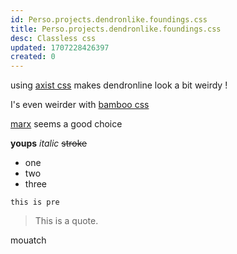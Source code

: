 ```yaml
---
id: Perso.projects.dendronlike.foundings.css
title: Perso.projects.dendronlike.foundings.css
desc: Classless css
updated: 1707228426397
created: 0
---
```

using [axist css](https://github.com/dbohdan/classless-css?tab=readme-ov-file#axist) makes dendronline look a bit weirdy !

I's even weirder with [bamboo css](https://github.com/rilwis/bamboo)

[marx](https://github.com/mblode/marx) seems a good choice

**youps** _italic_ ~~stroke~~
- one
- two
- three

```
this is pre
```

> This is a quote. 

mouatch
